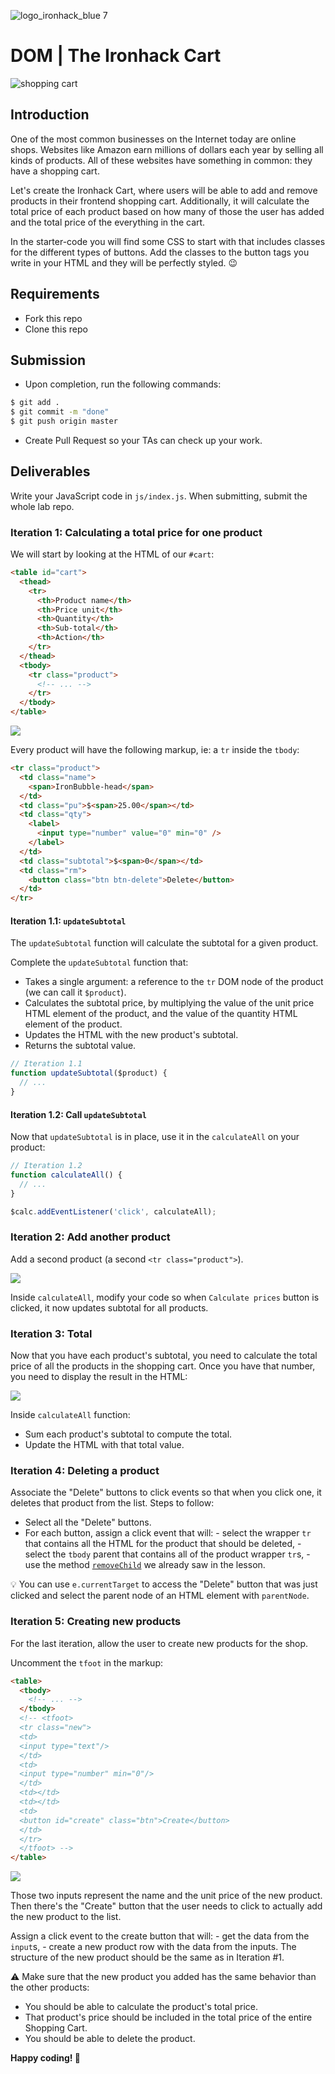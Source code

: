 ![logo_ironhack_blue 7](https://user-images.githubusercontent.com/23629340/40541063-a07a0a8a-601a-11e8-91b5-2f13e4e6b441.png)

# DOM | The Ironhack Cart

![shopping cart](https://i.imgur.com/s2Qxc9Z.jpg)

## Introduction

One of the most common businesses on the Internet today are online shops. Websites like Amazon earn millions of dollars each year by selling all kinds of products. All of these websites have something in common: they have a shopping cart.

Let's create the Ironhack Cart, where users will be able to add and remove products in their frontend shopping cart. Additionally, it will calculate the total price of each product based on how many of those the user has added and the total price of the everything in the cart.

In the starter-code you will find some CSS to start with that includes classes for the different types of buttons. Add the classes to the button tags you write in your HTML and they will be perfectly styled. 😉

## Requirements

- Fork this repo
- Clone this repo

## Submission

- Upon completion, run the following commands:

```bash
$ git add .
$ git commit -m "done"
$ git push origin master
```

- Create Pull Request so your TAs can check up your work.

## Deliverables

Write your JavaScript code in `js/index.js`. When submitting, submit the whole lab repo.

### Iteration 1: Calculating a total price for one product

We will start by looking at the HTML of our `#cart`:

```html
<table id="cart">
  <thead>
    <tr>
      <th>Product name</th>
      <th>Price unit</th>
      <th>Quantity</th>
      <th>Sub-total</th>
      <th>Action</th>
    </tr>
  </thead>
  <tbody>
    <tr class="product">
      <!-- ... -->
    </tr>
  </tbody>
</table>
```

![](https://i.imgur.com/ZXjbkVG.png)

Every product will have the following markup, ie: a `tr` inside the `tbody`:

```html
<tr class="product">
  <td class="name">
    <span>IronBubble-head</span>
  </td>
  <td class="pu">$<span>25.00</span></td>
  <td class="qty">
    <label>
      <input type="number" value="0" min="0" />
    </label>
  </td>
  <td class="subtotal">$<span>0</span></td>
  <td class="rm">
    <button class="btn btn-delete">Delete</button>
  </td>
</tr>
```

#### Iteration 1.1: `updateSubtotal`

The `updateSubtotal` function will calculate the subtotal for a given product.

Complete the `updateSubtotal` function that:

- Takes a single argument: a reference to the `tr` DOM node of the product (we can call it `$product`).
- Calculates the subtotal price, by multiplying the value of the unit price HTML element of the product, and the value of the quantity HTML element of the product.
- Updates the HTML with the new product's subtotal.
- Returns the subtotal value.

```js
// Iteration 1.1
function updateSubtotal($product) {
  // ...
}
```

#### Iteration 1.2: Call `updateSubtotal`

Now that `updateSubtotal` is in place, use it in the `calculateAll` on your product:

```js
// Iteration 1.2
function calculateAll() {
  // ...
}

$calc.addEventListener('click', calculateAll);
```

### Iteration 2: Add another product

Add a second product (a second `<tr class="product">`).

![](https://i.imgur.com/cbkHzZC.png)

Inside `calculateAll`, modify your code so when `Calculate prices` button is clicked, it now updates subtotal for all products.

### Iteration 3: Total

Now that you have each product's subtotal, you need to calculate the total price of all the products in the shopping cart. Once you have that number, you need to display the result in the HTML:

![](https://i.imgur.com/dJGyeK1.png)

Inside `calculateAll` function:

- Sum each product's subtotal to compute the total.
- Update the HTML with that total value.

### Iteration 4: Deleting a product

Associate the "Delete" buttons to click events so that when you click one, it deletes that product from the list. Steps to follow:

- Select all the "Delete" buttons.
- For each button, assign a click event that will: - select the wrapper `tr` that contains all the HTML for the product that should be deleted, - select the `tbody` parent that contains all of the product wrapper `tr`s, - use the method [`removeChild`](https://developer.mozilla.org/en-US/docs/Web/API/Node/removeChild) we already saw in the lesson.

:bulb: You can use `e.currentTarget` to access the "Delete" button that was just clicked and select the parent node of an HTML element with `parentNode`.

### Iteration 5: Creating new products

For the last iteration, allow the user to create new products for the shop.

Uncomment the `tfoot` in the markup:

```html
<table>
  <tbody>
    <!-- ... -->
  </tbody>
  <!-- <tfoot>
  <tr class="new">
  <td>
  <input type="text"/>
  </td>
  <td>
  <input type="number" min="0"/>
  </td>
  <td></td>
  <td></td>
  <td>
  <button id="create" class="btn">Create</button>
  </td>
  </tr>
  </tfoot> -->
</table>
```

![](https://i.imgur.com/hFKb7Fa.png)

Those two inputs represent the name and the unit price of the new product. Then there's the "Create" button that the user needs to click to actually add the new product to the list.

Assign a click event to the create button that will: - get the data from the `input`s, - create a new product row with the data from the inputs. The structure of the new product should be the same as in Iteration #1.

:warning: Make sure that the new product you added has the same behavior than the other products:

- You should be able to calculate the product's total price.
- That product's price should be included in the total price of the entire Shopping Cart.
- You should be able to delete the product.

**Happy coding! 💙**
